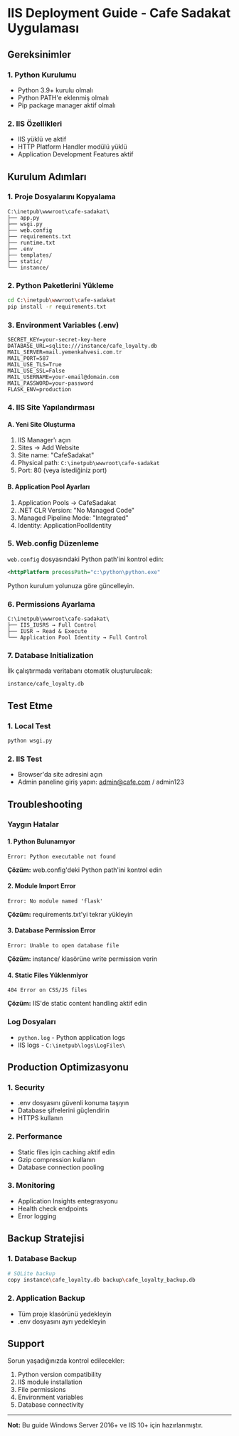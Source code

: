 # IIS Deployment Guide - Cafe Sadakat Uygulaması

## Gereksinimler

### 1. Python Kurulumu
- Python 3.9+ kurulu olmalı
- Python PATH'e eklenmiş olmalı
- Pip package manager aktif olmalı

### 2. IIS Özellikleri
- IIS yüklü ve aktif
- HTTP Platform Handler modülü yüklü
- Application Development Features aktif

## Kurulum Adımları

### 1. Proje Dosyalarını Kopyalama
```
C:\inetpub\wwwroot\cafe-sadakat\
├── app.py
├── wsgi.py
├── web.config
├── requirements.txt
├── runtime.txt
├── .env
├── templates/
├── static/
└── instance/
```

### 2. Python Paketlerini Yükleme
```bash
cd C:\inetpub\wwwroot\cafe-sadakat
pip install -r requirements.txt
```

### 3. Environment Variables (.env)
```
SECRET_KEY=your-secret-key-here
DATABASE_URL=sqlite:///instance/cafe_loyalty.db
MAIL_SERVER=mail.yemenkahvesi.com.tr
MAIL_PORT=587
MAIL_USE_TLS=True
MAIL_USE_SSL=False
MAIL_USERNAME=your-email@domain.com
MAIL_PASSWORD=your-password
FLASK_ENV=production
```

### 4. IIS Site Yapılandırması

#### A. Yeni Site Oluşturma
1. IIS Manager'ı açın
2. Sites → Add Website
3. Site name: "CafeSadakat"
4. Physical path: `C:\inetpub\wwwroot\cafe-sadakat`
5. Port: 80 (veya istediğiniz port)

#### B. Application Pool Ayarları
1. Application Pools → CafeSadakat
2. .NET CLR Version: "No Managed Code"
3. Managed Pipeline Mode: "Integrated"
4. Identity: ApplicationPoolIdentity

### 5. Web.config Düzenleme
`web.config` dosyasındaki Python path'ini kontrol edin:
```xml
<httpPlatform processPath="c:\python\python.exe"
```
Python kurulum yolunuza göre güncelleyin.

### 6. Permissions Ayarlama
```
C:\inetpub\wwwroot\cafe-sadakat\
├── IIS_IUSRS → Full Control
├── IUSR → Read & Execute
└── Application Pool Identity → Full Control
```

### 7. Database Initialization
İlk çalıştırmada veritabanı otomatik oluşturulacak:
```
instance/cafe_loyalty.db
```

## Test Etme

### 1. Local Test
```bash
python wsgi.py
```

### 2. IIS Test
- Browser'da site adresini açın
- Admin paneline giriş yapın: admin@cafe.com / admin123

## Troubleshooting

### Yaygın Hatalar

#### 1. Python Bulunamıyor
```
Error: Python executable not found
```
**Çözüm:** web.config'deki Python path'ini kontrol edin

#### 2. Module Import Error
```
Error: No module named 'flask'
```
**Çözüm:** requirements.txt'yi tekrar yükleyin

#### 3. Database Permission Error
```
Error: Unable to open database file
```
**Çözüm:** instance/ klasörüne write permission verin

#### 4. Static Files Yüklenmiyor
```
404 Error on CSS/JS files
```
**Çözüm:** IIS'de static content handling aktif edin

### Log Dosyaları
- `python.log` - Python application logs
- IIS logs - `C:\inetpub\logs\LogFiles\`

## Production Optimizasyonu

### 1. Security
- .env dosyasını güvenli konuma taşıyın
- Database şifrelerini güçlendirin
- HTTPS kullanın

### 2. Performance
- Static files için caching aktif edin
- Gzip compression kullanın
- Database connection pooling

### 3. Monitoring
- Application Insights entegrasyonu
- Health check endpoints
- Error logging

## Backup Stratejisi

### 1. Database Backup
```bash
# SQLite backup
copy instance\cafe_loyalty.db backup\cafe_loyalty_backup.db
```

### 2. Application Backup
- Tüm proje klasörünü yedekleyin
- .env dosyasını ayrı yedekleyin

## Support

Sorun yaşadığınızda kontrol edilecekler:
1. Python version compatibility
2. IIS module installation
3. File permissions
4. Environment variables
5. Database connectivity

---
**Not:** Bu guide Windows Server 2016+ ve IIS 10+ için hazırlanmıştır.
